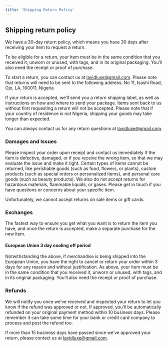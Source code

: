 ```yaml
---
title: 'Shipping Return Policy'
---
```


## Shipping return policy

We have a 30-day return policy, which means you have 30 days after receiving your item to request a return.

To be eligible for a return, your item must be in the same condition that you received it, unworn or unused, with tags, and in its original packaging. You'll also need the receipt or proof of purchase.

To start a return, you can contact us at [lavidluxe@gmail.com](mailto:lavidluxe@gmail.com). Please note that returns will need to be sent to the following address:
No 11, Isashi Road, Ojo, LA, 100011, Nigeria

If your return is accepted, we’ll send you a return shipping label, as well as instructions on how and where to send your package. Items sent back to us without first requesting a return will not be accepted. Please note that if your country of residence is not Nigeria, shipping your goods may take longer than expected.

You can always contact us for any return questions at [lavidluxe@gmail.com](mailto:lavidluxe@gmail.com).

### Damages and Issues

Please inspect your order upon receipt and contact us immediately if the item is defective, damaged, or if you receive the wrong item, so that we may evaluate the issue and make it right.
Certain types of items cannot be returned, like perishable goods (such as food, flowers, or plants), custom products (such as special orders or personalized items), and personal care goods (such as beauty products). We also do not accept returns for hazardous materials, flammable liquids, or gases. Please get in touch if you have questions or concerns about your specific item.

Unfortunately, we cannot accept returns on sale items or gift cards.

### Exchanges

The fastest way to ensure you get what you want is to return the item you have, and once the return is accepted, make a separate purchase for the new item.

#### European Union 3 day cooling off period

Notwithstanding the above, if merchandise is being shipped into the European Union, you have the right to cancel or return your order within 3 days for any reason and without justification. As above, your item must be in the same condition that you received it, unworn or unused, with tags, and in its original packaging. You’ll also need the receipt or proof of purchase.

### Refunds

We will notify you once we’ve received and inspected your return to let you know if the refund was approved or not. If approved, you’ll be automatically refunded on your original payment method within 10 business days. Please remember it can take some time for your bank or credit card company to process and post the refund too.

If more than 15 business days have passed since we’ve approved your return, please contact us at [lavidluxe@gmail.com](mailto:lavidluxe@gmail.com).
